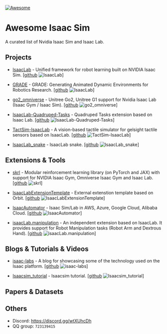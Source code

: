 [![Awesome](https://cdn.rawgit.com/sindresorhus/awesome/d7305f38d29fed78fa85652e3a63e154dd8e8829/media/badge.svg)](https://github.com/sindresorhus/awesome)

# Awesome Isaac Sim
A curated list of Nvidia Isaac Sim and Isaac Lab.

## Projects

* [IsaacLab](https://isaac-sim.github.io/IsaacLab/index.html) - Unified framework for robot learning built on NVIDIA Isaac Sim. [[github](https://github.com/isaac-sim/IsaacLab) ![IsaacLab](https://img.shields.io/github/stars/isaac-sim/IsaacLab.svg?style=flat&label=Star&maxAge=86400)]

* [GRADE](https://grade.is.tue.mpg.de/) - GRADE: Generating Animated Dynamic Environments for Robotics Research. [[github](https://github.com/eliabntt/grade-rr) ![IsaacLab](https://img.shields.io/github/stars/eliabntt/grade-rr.svg?style=flat&label=Star&maxAge=86400)]

* [go2_omniverse](https://github.com/abizovnuralem/go2_omniverse) - Unitree Go2, Unitree G1 support for Nvidia Isaac Lab (Isaac Gym / Isaac Sim). [[github](https://github.com/abizovnuralem/go2_omniverse) ![go2_omniverse](https://img.shields.io/github/stars/abizovnuralem/go2_omniverse.svg?style=flat&label=Star&maxAge=86400)]

* [IsaacLab-Quadruped-Tasks](https://github.com/felipemohr/IsaacLab-Quadruped-Tasks) - Quadruped Tasks extension based on Isaac Lab. [[github](https://github.com/felipemohr/IsaacLab-Quadruped-Tasks) ![IsaacLab-Quadruped-Tasks](https://img.shields.io/github/stars/felipemohr/IsaacLab-Quadruped-Tasks.svg?style=flat&label=Star&maxAge=86400)]

* [TactSim-IsaacLab](https://github.com/yuanqing-ai/TactSim-IsaacLab) - A vision-based tactile simulator for gelsight tactile sensors based on IsaacLab. [[github](https://github.com/yuanqing-ai/TactSim-IsaacLab) ![TactSim-IsaacLab](https://img.shields.io/github/stars/yuanqing-ai/TactSim-IsaacLab.svg?style=flat&label=Star&maxAge=86400)]

* [IsaacLab_snake](https://github.com/niels-holzmann/IsaacLab_snake) - IsaacLab snake. [[github](https://github.com/niels-holzmann/IsaacLab_snake) ![IsaacLab_snake](https://img.shields.io/github/stars/niels-holzmann/IsaacLab_snake.svg?style=flat&label=Star&maxAge=86400)]


## Extensions & Tools

* [skrl](https://skrl.readthedocs.io) - Modular reinforcement learning library (on PyTorch and JAX) with support for NVIDIA Isaac Gym, Omniverse Isaac Gym and Isaac Lab. [[github](https://github.com/Toni-SM/skrl) ![skrl](https://img.shields.io/github/stars/Toni-SM/skrl.svg?style=flat&label=Star&maxAge=86400)]

* [IsaacLabExtensionTemplate](https://github.com/isaac-sim/IsaacLabExtensionTemplate) - External extenstion template based on Orbit. [[github](https://github.com/isaac-sim/IsaacLabExtensionTemplate) ![IsaacLabExtensionTemplate](https://img.shields.io/github/stars/isaac-sim/IsaacLabExtensionTemplate.svg?style=flat&label=Star&maxAge=86400)]

* [IsaacAutomator](https://docs.omniverse.nvidia.com/isaacsim/latest/installation/install_cloud.html) - Isaac Sim/Lab in AWS, Azure, Google Cloud, Alibaba Cloud. [[github](https://github.com/isaac-sim/IsaacAutomator) ![IsaacAutomator](https://img.shields.io/github/stars/isaac-sim/IsaacAutomator.svg?style=flat&label=Star&maxAge=86400)]

* [isaacLab.manipulation](https://github.com/NathanWu7/isaacLab.manipulation) - An independent extension based on IsaacLab. It provides support for Robot Manipulation tasks (Robot Arm and Dextrous Hand). [[github](https://github.com/NathanWu7/isaacLab.manipulation) ![isaacLab.manipulation](https://img.shields.io/github/stars/NathanWu7/isaacLab.manipulation.svg?style=flat&label=Star&maxAge=86400)]

## Blogs & Tutorials & Videos

* [isaac-labs](labs.isaacphysics.org) - A blog for showcasing some of the technology used on the Isaac platform. [[github](https://github.com/isaacphysics/isaac-labs) ![isaac-labs](https://img.shields.io/github/stars/isaacphysics/isaac-labs.svg?style=flat&label=Star&maxAge=86400)]

* [Isaacsim_tutorial](https://github.com/cold-young/Isaacsim_tutorial) - Isaacsim tutorial. [[github](https://github.com/cold-young/Isaacsim_tutorial) ![Isaacsim_tutorial](https://img.shields.io/github/stars/cold-young/Isaacsim_tutorial.svg?style=flat&label=Star&maxAge=86400)]


## Papers & Datasets

## Others
* Discord: https://discord.gg/wtXUhcDh
* QQ group: `723139415`
